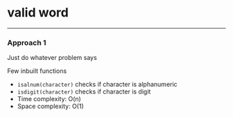 # valid word

---

### Approach 1
 
Just do whatever problem says

Few inbuilt functions
- `isalnum(character)` checks if character is alphanumeric
- `isdigit(character)` checks if character is digit
- Time complexity: O(n)
- Space complexity: O(1)
